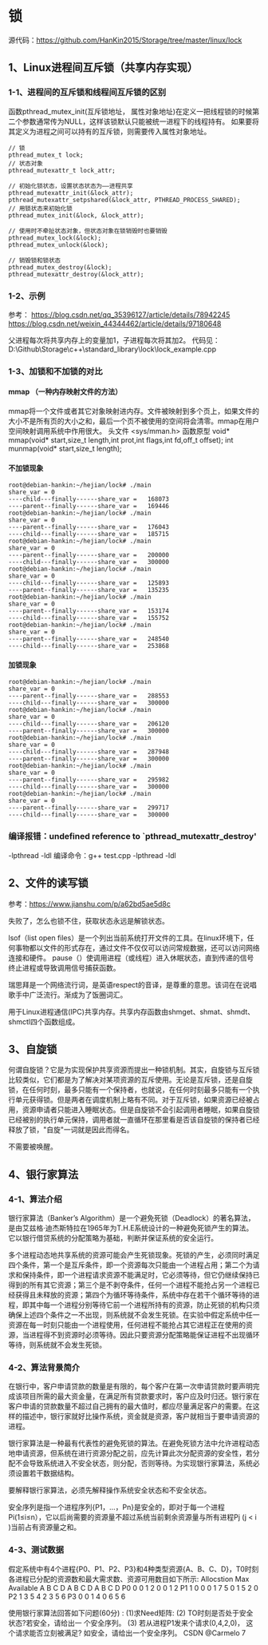 # 锁

源代码：https://github.com/HanKin2015/Storage/tree/master/linux/lock

## 1、Linux进程间互斥锁（共享内存实现）

### 1-1、进程间的互斥锁和线程间互斥锁的区别
函数pthread_mutex_init(互斥锁地址， 属性对象地址)在定义一把线程锁的时候第二个参数通常传为NULL，这样该锁默认只能被统一进程下的线程持有。
如果要将其定义为进程之间可以持有的互斥锁，则需要传入属性对象地址。

```
// 锁
pthread_mutex_t lock;
// 状态对象
pthread_mutexattr_t lock_attr;

// 初始化锁状态，设置状态状态为——进程共享
pthread_mutexattr_init(&lock_attr);
pthread_mutexattr_setpshared(&lock_attr, PTHREAD_PROCESS_SHARED);
// 用锁状态来初始化锁
pthread_mutex_init(&lock, &lock_attr);

// 使用时不牵扯状态对象，但状态对象在锁销毁时也要销毁
pthread_mutex_lock(&lock);
pthread_mutex_unlock(&lock);

// 销毁锁和锁状态
pthread_mutex_destroy(&lock);
pthread_mutexattr_destroy(&lock_attr);
```

### 1-2、示例
参考：
https://blog.csdn.net/qq_35396127/article/details/78942245
https://blog.csdn.net/weixin_44344462/article/details/97180648

父进程每次将共享内存上的变量加1，子进程每次将其加2。
代码见：D:\Github\Storage\c++\standard_library\lock\lock_example.cpp

### 1-3、加锁和不加锁的对比
#### mmap （一种内存映射文件的方法）
mmap将一个文件或者其它对象映射进内存。文件被映射到多个页上，如果文件的大小不是所有页的大小之和，最后一个页不被使用的空间将会清零。mmap在用户空间映射调用系统中作用很大。
头文件 <sys/mman.h>
函数原型
void* mmap(void* start,size_t length,int prot,int flags,int fd,off_t offset);
int munmap(void* start,size_t length);

#### 不加锁现象
```
root@debian-hankin:~/hejian/lock# ./main
share_var = 0
----child---finally------share_var =   168073
----parent--finally------share_var =   169446
root@debian-hankin:~/hejian/lock# ./main
share_var = 0
----parent--finally------share_var =   176043
----child---finally------share_var =   185715
root@debian-hankin:~/hejian/lock# ./main
share_var = 0
----parent--finally------share_var =   200000
----child---finally------share_var =   300000
root@debian-hankin:~/hejian/lock# ./main
share_var = 0
----child---finally------share_var =   125893
----parent--finally------share_var =   135235
root@debian-hankin:~/hejian/lock# ./main
share_var = 0
----parent--finally------share_var =   153174
----child---finally------share_var =   155752
root@debian-hankin:~/hejian/lock# ./main
share_var = 0
----parent--finally------share_var =   248540
----child---finally------share_var =   253868
```

#### 加锁现象
```
root@debian-hankin:~/hejian/lock# ./main
share_var = 0
----parent--finally------share_var =   288553
----child---finally------share_var =   300000
root@debian-hankin:~/hejian/lock# ./main
share_var = 0
----child---finally------share_var =   206120
----parent--finally------share_var =   300000
root@debian-hankin:~/hejian/lock# ./main
share_var = 0
----child---finally------share_var =   287948
----parent--finally------share_var =   300000
root@debian-hankin:~/hejian/lock# ./main
share_var = 0
----parent--finally------share_var =   295982
----child---finally------share_var =   300000
root@debian-hankin:~/hejian/lock# ./main
share_var = 0
----parent--finally------share_var =   299717
----child---finally------share_var =   300000
```

### 编译报错：undefined reference to `pthread_mutexattr_destroy'
-lpthread -ldl
编译命令：g++ test.cpp -lpthread -ldl


## 2、文件的读写锁
参考：https://www.jianshu.com/p/a62bd5ae5d8c

失败了，怎么也锁不住，获取状态永远是解锁状态。

lsof（list open files）是一个列出当前系统打开文件的工具。在linux环境下，任何事物都以文件的形式存在，通过文件不仅仅可以访问常规数据，还可以访问网络连接和硬件。
pause（）使调用进程（或线程）进入休眠状态，直到传递的信号终止进程或导致调用信号捕获函数。

瑞思拜是一个网络流行词，是英语respect的音译，是尊重的意思。该词在在说唱歌手中广泛流行。渐成为了饭圈词汇。

用于Linux进程通信(IPC)共享内存。共享内存函数由shmget、shmat、shmdt、shmctl四个函数组成。

## 3、自旋锁
何谓自旋锁？它是为实现保护共享资源而提出一种锁机制。其实，自旋锁与互斥锁比较类似，它们都是为了解决对某项资源的互斥使用。无论是互斥锁，还是自旋锁，在任何时刻，最多只能有一个保持者，也就说，在任何时刻最多只能有一个执行单元获得锁。但是两者在调度机制上略有不同。对于互斥锁，如果资源已经被占用，资源申请者只能进入睡眠状态。但是自旋锁不会引起调用者睡眠，如果自旋锁已经被别的执行单元保持，调用者就一直循环在那里看是否该自旋锁的保持者已经释放了锁，"自旋"一词就是因此而得名。

不需要被唤醒。

## 4、银行家算法

### 4-1、算法介绍
银行家算法（Banker’s Algorithm）是一个避免死锁（Deadlock）的著名算法，是由艾兹格·迪杰斯特拉在1965年为T.H.E系统设计的一种避免死锁产生的算法。它以银行借贷系统的分配策略为基础，判断并保证系统的安全运行。

​多个进程动态地共享系统的资源可能会产生死锁现象。死锁的产生，必须同时满足四个条件，第一个是互斥条件，即一个资源每次只能由一个进程占用；第二个为请求和保持条件，即一个进程请求资源不能满足时，它必须等待，但它仍继续保持已得到的所有其它资源；第三个是不剥夺条件，任何一个进程不能抢占另一个进程已经获得且未释放的资源；第四个为循环等待条件，系统中存在若干个循环等待的进程，即其中每一个进程分别等待它前一个进程所持有的资源，防止死锁的机构只须确保上述四个条件之一不出现，则系统就不会发生死锁。在实验中假定系统中任一资源在每一时刻只能由一个进程使用，任何进程不能抢占其它进程正在使用的资源，当进程得不到资源时必须等待。因此只要资源分配策略能保证进程不出现循环等待，则系统就不会发生死锁。

### 4-2、算法背景简介
​在银行中，客户申请贷款的数量是有限的，每个客户在第一次申请贷款时要声明完成该项目所需的最大资金量，在满足所有贷款要求时，客户应及时归还。银行家在客户申请的贷款数量不超过自己拥有的最大值时，都应尽量满足客户的需要。在这样的描述中，银行家就好比操作系统，资金就是资源，客户就相当于要申请资源的进程。

​银行家算法是一种最有代表性的避免死锁的算法。在避免死锁方法中允许进程动态地申请资源，但系统在进行资源分配之前，应先计算此次分配资源的安全性，若分配不会导致系统进入不安全状态，则分配，否则等待。为实现银行家算法，系统必须设置若干数据结构。

​要解释银行家算法，必须先解释操作系统安全状态和不安全状态。

​安全序列是指一个进程序列{P1，…，Pn}是安全的，即对于每一个进程Pi(1≤i≤n），它以后尚需要的资源量不超过系统当前剩余资源量与所有进程Pj (j < i )当前占有资源量之和。

### 4-3、测试数据
假定系统中有4个进程{P0、P1、P2、P3}和4种类型资源{A、B、C、D}，T0时刻各进程已分配的资源数和最大需求数、资源可用数目如下所示:
    Allocstion   Max     Available
    A B C D    A B C D   A B C D
P0  0 0 1 2    0 0 1 2
P1  1 0 0 0    1 7 5 0   1 5 2 0
P2  1 3 5 4    2 3 5 6
P3  0 0 1 4    0 6 5 6

使用银行家算法回答如下问题(60分) :
(1)求Need矩阵:
(2) TO时刻是否处于安全状态?若安全，请给出一 个安全序列。
(3) 若从进程P1发来个请求(0,4,2,0)， 这个请求能否立刻被满足?
如安全，请给出一个安全序列。
CSDN @Carmelo 7









